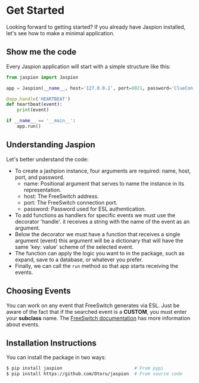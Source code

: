 # Get Started

Looking forward to getting started? If you already have Jaspion installed, let's see how to make a minimal application.

## Show me the code

Every Jaspion application will start with a simple structure like this:

```python
from jaspion import Jaspion

app = Jaspion(__name__, host='127.0.0.1', port=8021, password='ClueCon')

@app.handle('HEARTBEAT')
def heartbeat(event):
    print(event)

if __name__ == '__main__':
    app.run()
```

## Understanding Jaspion

Let's better understand the code:

- To create a jashpion instance, four arguments are required: name, host, port, and password.
  - name: Positional argument that serves to name the instance in its representation.
  - host: The FreeSwitch address.
  - port: The FreeSwitch connection port.
  - password: Password used for ESL authentication.
 - To add functions as handlers for specific events we must use the decorator 'handle'. it receives a string with the name of the event as an argument.
 - Below the decorator we must have a function that receives a single argument (event) this argument will be a dictionary that will have the same 'key: value' scheme of the selected event.
 - The function can apply the logic you want to in the package, such as expand, save to a database, or whatever you prefer.
 - Finally, we can call the `run` method so that app starts receiving the events.

## Choosing Events

You can work on any event that FreeSwitch generates via ESL. Just be aware of the fact that if the searched event is a **CUSTOM**, you must enter your **subclass** name. The [FreeSwitch documentation][1] has more information about events.

## Installation Instructions

You can install the package in two ways:
```bash
$ pip install jaspion                           # From pypi
$ pip install https://github.com/Otoru/jaspion  # From source code
```

[1]: https://freeswitch.org/confluence/display/FREESWITCH/Event+List